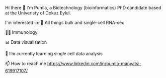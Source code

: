 
Hi there 👋
I'm Pumla, a Biotechnology (bioinformatics) PhD candidate based at the Univeristy of Dokuz Eylul.

I'm interested in:
🧬    All things bulk and single-cell RNA-seq

🐀🚶 Immunology

📊    Data visualisation

🌱 I’m currently learning single cell data analysis

📫 How to reach me
 https://www.linkedin.com/in/pumla-manyatsi-619917107/
 

